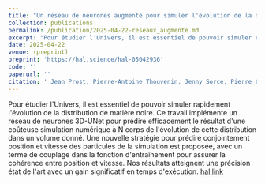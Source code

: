```yaml
---
title: "Un réseau de neurones augmenté pour simuler l'évolution de la distribution de matière noire"
collection: publications
permalink: /publication/2025-04-22-reseaux_augmente.md
excerpt: "Pour étudier l'Univers, il est essentiel de pouvoir simuler rapidement l'évolution de la distribution de matière noire. Ce travail implémente un réseau de neurones 3D-UNet pour prédire efficacement le résultat d'une coûteuse simulation numérique à N corps de l'évolution de cette distribution dans un volume donné. Une nouvelle stratégie pour prédire conjointement position et vitesse des particules de la simulation est proposée, avec un terme de couplage dans la fonction d'entraînement pour assurer la cohérence entre position et vitesse. Nos résultats atteignent une précision état de l'art avec un gain significatif en temps d'exécution. "
date: 2025-04-22
venue: (preprint)
preprint: 'https://hal.science/hal-05042936'
code: ''
paperurl: ''
citation: ' Jean Prost, Pierre-Antoine Thouvenin, Jenny Sorce, Pierre Chainais'
---
```

Pour étudier l'Univers, il est essentiel de pouvoir simuler rapidement l'évolution de la distribution de matière noire. Ce travail implémente un réseau de neurones 3D-UNet pour prédire efficacement le résultat d'une coûteuse simulation numérique à N corps de l'évolution de cette distribution dans un volume donné. Une nouvelle stratégie pour prédire conjointement position et vitesse des particules de la simulation est proposée, avec un terme de couplage dans la fonction d'entraînement pour assurer la cohérence entre position et vitesse. Nos résultats atteignent une précision état de l'art avec un gain significatif en temps d'exécution. [hal link](https://hal.science/hal-05042936)